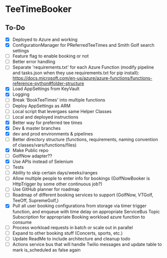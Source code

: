 # TeeTimeBooker

## To-Do
- [x] Deployed to Azure and working
- [x] ConfigurationManager for PReferredTeeTimes and Smith Golf search settings
- [ ] Feature flag to enable booking or not
- [ ] Better error handling
- [ ] Separate 'requirements.txt' for each Azure Function (modify pipeline and tasks.json when they use requirements.txt for pip install): https://docs.microsoft.com/en-us/azure/azure-functions/functions-reference-python#folder-structure
- [x] Load AppSettings from KeyVault
- [x] Logging
- [ ] Break 'BookTeeTimes' into multiple functions
- [ ] Deploy AppSettings as ARM
- [ ] Local script that levergaes same Helper Classes
- [ ] Local and deployed instructions
- [x] Better way for preferred tee times
- [x] Dev & master branches
- [x] dev and prod environments & pipelines
- [ ] Better directory structure (functions, requirements, naming convention of classes/vars/functions/files)
- [x] Make Public repo
- [ ] GolfNow adapter??
- [x] Use APIs instead of Selenium
- [ ] Tests
- [ ] Ability to skip certain days/weeks/ranges
- [ ] Allow multiple people to enter info for bookings (GolfNowBooker is HttpTrigger by some other continuous job?)
- [ ] Use GitHub planner for roadmap
- [ ] Roadmap of different booking services to support (GolfNow, VTGolf, TeeOff, SupremeGolf,)
- [x] Pull all user booking configurations from storage via timer trigger function, and enqueue with time delay on appropriate ServiceBus Topic Subscription for appropriate Booking workload azure function to consume
- [ ] Process workload requests in batch or scale out in parallel
- [ ] Expand to other booking stuff (Concerts, sports, etc.)
- [ ] Update ReadMe to include architecture and cleanup todo
- [ ] Actions service bus that will handle Twilio messages and update table to mark is_scheduled as false again

